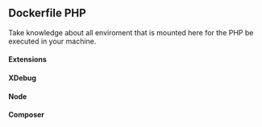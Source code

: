 ## Dockerfile PHP

Take knowledge about all enviroment that is mounted here for the PHP be executed in your machine.

#### Extensions

#### XDebug

#### Node

#### Composer